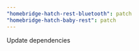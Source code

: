 ```yaml
---
"homebridge-hatch-rest-bluetooth": patch
"homebridge-hatch-baby-rest": patch
---
```


Update dependencies
